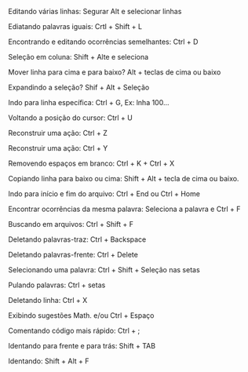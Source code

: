 Editando várias linhas: Segurar Alt e selecionar linhas

Ediatando palavras iguais: Crtl + Shift  + L

Encontrando e editando ocorrências semelhantes: Ctrl + D

Seleção em coluna: Shift + Alte e seleciona

Mover linha para cima e para baixo? Alt + teclas de cima ou baixo

Expandindo a seleção? Shif + Alt + Seleção

Indo para linha específica: Ctrl + G, Ex: lnha 100...

Voltando a posição do cursor: Ctrl + U

Reconstruir uma ação: Ctrl + Z

Reconstruir uma ação: Ctrl + Y

Removendo espaços em branco: Ctrl + K + Ctrl + X

Copiando linha para baixo ou cima: Shift + Alt + tecla de cima ou baixo.

Indo para início e fim do arquivo: Ctrl + End ou Ctrl + Home

Encontrar ocorrências da mesma palavra: Seleciona a palavra e Ctrl + F

Buscando em arquivos: Ctrl + Shift + F

Deletando palavras-traz: Ctrl + Backspace 

Deletando palavras-frente: Ctrl + Delete

Selecionando uma palavra: Ctrl + Shift + Seleção nas setas

Pulando palavras: Ctrl + setas

Deletando linha: Ctrl + X

Exibindo sugestões      Math. e/ou Ctrl + Espaço

Comentando código mais rápido: Ctrl + ;

Identando para frente e para trás: Shift + TAB

Identando: Shift + Alt + F

